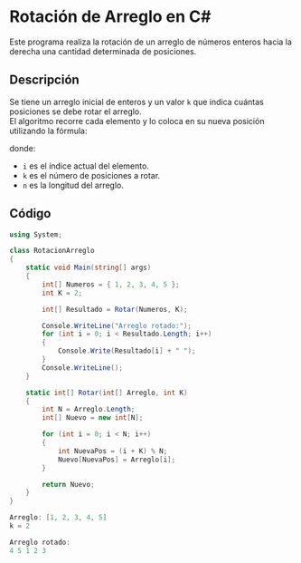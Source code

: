 # Rotación de Arreglo en C#

Este programa realiza la rotación de un arreglo de números enteros hacia la derecha una cantidad determinada de posiciones.

## Descripción

Se tiene un arreglo inicial de enteros y un valor `k` que indica cuántas posiciones se debe rotar el arreglo.  
El algoritmo recorre cada elemento y lo coloca en su nueva posición utilizando la fórmula:


donde:
- `i` es el índice actual del elemento.
- `k` es el número de posiciones a rotar.
- `n` es la longitud del arreglo.

## Código

```csharp
using System;

class RotacionArreglo
{
    static void Main(string[] args)
    {
        int[] Numeros = { 1, 2, 3, 4, 5 };
        int K = 2;

        int[] Resultado = Rotar(Numeros, K);

        Console.WriteLine("Arreglo rotado:");
        for (int i = 0; i < Resultado.Length; i++)
        {
            Console.Write(Resultado[i] + " ");
        }
        Console.WriteLine();
    }

    static int[] Rotar(int[] Arreglo, int K)
    {
        int N = Arreglo.Length;
        int[] Nuevo = new int[N];

        for (int i = 0; i < N; i++)
        {
            int NuevaPos = (i + K) % N;
            Nuevo[NuevaPos] = Arreglo[i];
        }

        return Nuevo;
    }
}

Arreglo: [1, 2, 3, 4, 5]
k = 2

Arreglo rotado:
4 5 1 2 3
